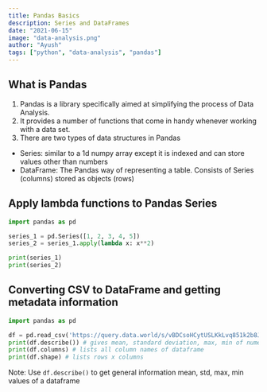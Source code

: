 ```yaml
---
title: Pandas Basics
description: Series and DataFrames
date: "2021-06-15"
image: "data-analysis.png"
author: "Ayush"
tags: ["python", "data-analysis", "pandas"]
---
```


## What is Pandas
1. Pandas is a library specifically aimed at simplifying the process of Data Analysis.
1. It provides a number of functions that come in handy whenever working with a data set.
1. There are two types of data structures in Pandas
  - Series: similar to a 1d numpy array except it is indexed and can store values other than numbers
  - DataFrame: The Pandas way of representing a table. Consists of Series (columns) stored as objects (rows)

## Apply lambda functions to Pandas Series
```py heading="Using Pandas apply method on Series object"
import pandas as pd

series_1 = pd.Series([1, 2, 3, 4, 5])
series_2 = series_1.apply(lambda x: x**2)

print(series_1)
print(series_2)
```

## Converting CSV to DataFrame and getting metadata information

```py heading="Creating and Describing dataframe from CSV using Pandas"
import pandas as pd

df = pd.read_csv('https://query.data.world/s/vBDCsoHCytUSLKkLvq851k2b8JOCkF')
print(df.describe()) # gives mean, standard deviation, max, min of numeric values
print(df.columns) # lists all column names of dataframe
print(df.shape) # lists rows x columns
```

Note: Use `df.describe()` to get general information mean, std, max, min values of a dataframe
